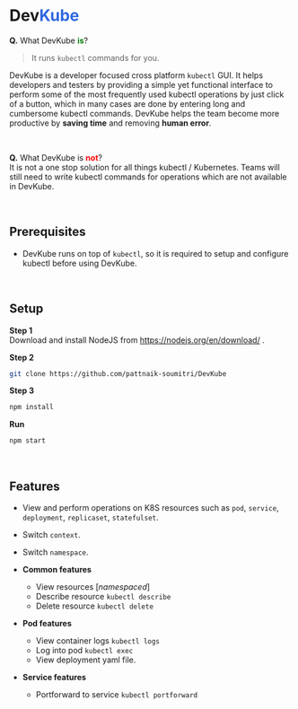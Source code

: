 # **Dev<span style='color: #3169DF;'>Kube</span>**

**Q.** What DevKube **<span style='color: green;'>is</span>**?<br/>
 > It runs `kubectl` commands for you.

DevKube is a developer focused cross platform `kubectl` GUI. 
It helps developers and testers by providing a simple yet functional interface to perform some of the most frequently used kubectl operations by just click of a button, which in many cases are done by entering long and cumbersome kubectl commands. DevKube helps the team become more productive by **saving time** and removing **human error**.

<br/>

**Q.** What DevKube is **<span style='color: red;'>not</span>**?<br/>
It is not a one stop solution for all things kubectl / Kubernetes. Teams will still need to write kubectl commands for operations which are not available in DevKube.


<br/>

## Prerequisites
- DevKube runs on top of `kubectl`, so it is required to setup and configure kubectl before using DevKube.

<br/>

## Setup

**Step 1**<br/>
Download and install NodeJS from https://nodejs.org/en/download/ .

**Step 2**
```sh
git clone https://github.com/pattnaik-soumitri/DevKube
```

**Step 3**
```sh
npm install
```

**Run**
```sh
npm start
```

<br/>

## Features
- View and perform operations on K8S resources such as `pod`, `service`, `deployment`, `replicaset`, `statefulset`.
- Switch `context`.
- Switch `namespace`.

- **Common features**
  - View resources [*namespaced*]
  - Describe resource `kubectl describe`
  - Delete resource `kubectl delete`

- **Pod features**
  - View container logs `kubectl logs`
  - Log into pod `kubectl exec`
  - View deployment yaml file.

- **Service features**
  - Portforward to service `kubectl portforward`

<br/>
